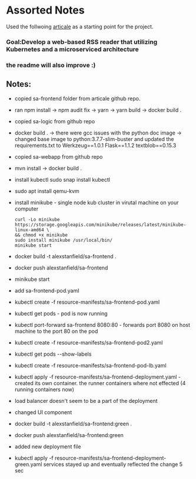 # Assorted Notes

Used the follwoing [articale](https://www.freecodecamp.org/news/learn-kubernetes-in-under-3-hours-a-detailed-guide-to-orchestrating-containers-114ff420e882/) as a starting point for the project.


### Goal:Develop a web-based RSS reader that utilizing Kubernetes and a microserviced architecture  

### the readme will also improve :)


## Notes:
- copied sa-frontend folder from  articale github repo. 
- ran npm install -> npm audit fix -> yarn -> yarn build -> docker build .

- copied sa-logic from github repo
- docker build . -> there were gcc issues with the python doc image -> changed base image to python:3.7.7-slim-buster and updated the requirements.txt  to Werkzeug==1.0.1 Flask==1.1.2 textblob==0.15.3


- copied sa-webapp from github repo
- mvn install -> docker build .

- install kubectl sudo snap install kubectl
- sudo apt install qemu-kvm
- install minikube - single node kub cluster in virutal machine on your computer
    ```
    curl -Lo minikube https://storage.googleapis.com/minikube/releases/latest/minikube-linux-amd64 \
  && chmod +x minikube
  sudo install minikube /usr/local/bin/
  minikube start
    ```

- docker build -t alexstanfield/sa-frontend .
- docker push alexstanfield/sa-frontend

- minikube start
- add sa-frontend-pod.yaml
- kubectl create -f resource-manifests/sa-frontend-pod.yaml
- kubectl get pods - pod is now running
- kubectl port-forward sa-frontend 8080:80 - forwards port 8080 on host machine to the port 80 on the pod


- kubectl create -f resource-manifests/sa-frontend-pod2.yaml
- kubectl get pods --show-labels
- kubectl create -f resource-manifests/sa-frontend-pod-lb.yaml

- kubectl apply -f resource-manifests/sa-frontend-deployment.yaml - created its  own container. the runner containers where not effected (4 running containers now)
- load balancer doesn't seem to be a part of the deployment


- changed UI component
- docker build -t alexstanfield/sa-frontend:green .
- docker push alexstanfield/sa-frontend:green
- added new deployment file
- kubectl apply -f resource-manifests/sa-frontend-deployment-green.yaml
  services stayed up and eventually reflected the change 5 sec

